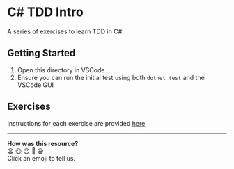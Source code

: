 # C# TDD Intro

A series of exercises to learn TDD in C#.

## Getting Started

1. Open this directory in VSCode
2. Ensure you can run the initial test using both `dotnet test` and the VSCode GUI

## Exercises

Instructions for each exercise are provided [here](../../04_testing_with_nunit.md)


<!-- BEGIN GENERATED SECTION DO NOT EDIT -->

---

**How was this resource?**  
[😫](https://airtable.com/shrUJ3t7KLMqVRFKR?prefill_Repository=makersacademy%2Fcsharp-fundamentals&prefill_File=main%2Fexercises%2Fcsharp_tdd_intro%2FREADME.md&prefill_Sentiment=😫) [😕](https://airtable.com/shrUJ3t7KLMqVRFKR?prefill_Repository=makersacademy%2Fcsharp-fundamentals&prefill_File=main%2Fexercises%2Fcsharp_tdd_intro%2FREADME.md&prefill_Sentiment=😕) [😐](https://airtable.com/shrUJ3t7KLMqVRFKR?prefill_Repository=makersacademy%2Fcsharp-fundamentals&prefill_File=main%2Fexercises%2Fcsharp_tdd_intro%2FREADME.md&prefill_Sentiment=😐) [🙂](https://airtable.com/shrUJ3t7KLMqVRFKR?prefill_Repository=makersacademy%2Fcsharp-fundamentals&prefill_File=main%2Fexercises%2Fcsharp_tdd_intro%2FREADME.md&prefill_Sentiment=🙂) [😀](https://airtable.com/shrUJ3t7KLMqVRFKR?prefill_Repository=makersacademy%2Fcsharp-fundamentals&prefill_File=main%2Fexercises%2Fcsharp_tdd_intro%2FREADME.md&prefill_Sentiment=😀)  
Click an emoji to tell us.

<!-- END GENERATED SECTION DO NOT EDIT -->
